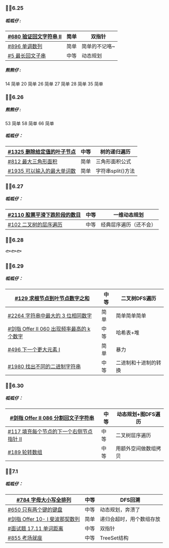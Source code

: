### 🐱‍🐉6.25
##### 呱呱仔 : 
| [#680 验证回文字符串 Ⅱ](https://leetcode.cn/problems/valid-palindrome-ii/) | 简单 | 双指针        |
| ------------------------------------------------------------ | ---- | ------------- |
| [#896 单调数列](https://leetcode.cn/problems/monotonic-array/) | 简单 | 简单的不记咯~ |
| [#5 最长回文子串](https://leetcode.cn/problems/longest-palindromic-substring/) | 中等 | 动态规划      |

##### 熊熊仔 : 
14 简单
20 简单
26 简单
27 简单
28 简单
35 简单




### 🐱‍🐉6.26
##### 熊熊仔 : 
53 简单
58 简单
66 简单

##### 呱呱仔：
| [#1325 删除给定值的叶子节点](https://leetcode.cn/problems/delete-leaves-with-a-given-value/) | 中等 | 树的递归遍历      |
| ------------------------------------------------------------ | ---- | ----------------- |
| [#812 最大三角形面积](https://leetcode.cn/problems/largest-triangle-area/) | 简单 | 三角形面积公式    |
| [ #1935 可以输入的最大单词数](https://leetcode.cn/problems/maximum-number-of-words-you-can-type/) | 简单 | 字符串split()方法 |



### 🐱‍🐉6.27

##### 呱呱仔：
| [#2110 股票平滑下跌阶段的数目](https://leetcode.cn/problems/number-of-smooth-descent-periods-of-a-stock/) | 中等 | 一维动态规划           |
| ------------------------------------------------------------ | ---- | ---------------------- |
| [ #102 二叉树的层序遍历](https://leetcode.cn/problems/binary-tree-level-order-traversal/) | 中等 | 经典层序遍历（还不会） |



### 🐱‍🐉6.28

🐟🐟🐟



### 🐱‍🐉6.29

##### 呱呱仔：
| [ #129 求根节点到叶节点数字之和](https://leetcode.cn/problems/sum-root-to-leaf-numbers/) | 中等 | 二叉树DFS遍历        |
| ------------------------------------------------------------ | ---- | -------------------- |
| [ #2264 字符串中最大的 3 位相同数字](https://leetcode.cn/problems/largest-3-same-digit-number-in-string/) | 简单 | 简单简单简单         |
| [#剑指 Offer II 060 出现频率最高的 k 个数字](https://leetcode.cn/problems/g5c51o/) | 中等 | 哈希表+堆            |
| [#496 下一个更大元素 I](https://leetcode.cn/problems/next-greater-element-i/) | 简单 | 暴力                 |
| [#1980 找出不同的二进制字符串](https://leetcode.cn/problems/find-unique-binary-string/) | 中等 | 二进制和十进制的转换 |



### 🐱‍🐉6.30

##### 呱呱仔：
| [#剑指 Offer II 086 分割回文子字符串](https://leetcode.cn/problems/M99OJA/) | 中等 | 动态规划+图DFS遍历   |
| ------------------------------------------------------------ | ---- | -------------------- |
| [#117 填充每个节点的下一个右侧节点指针 II](https://leetcode.cn/problems/populating-next-right-pointers-in-each-node-ii/) | 中等 | 二叉树层序遍历       |
| [#189 轮转数组](https://leetcode.cn/problems/rotate-array/)  | 中等 | 用额外空间做数组拷贝 |



### 🐱‍🐉7.1

##### 呱呱仔：
| [#784 字母大小写全排列](https://leetcode.cn/problems/letter-case-permutation/) | 中等 | DFS回溯                  |
| ------------------------------------------------------------ | ---- | ------------------------ |
| [ #650 只有两个键的键盘](https://leetcode.cn/problems/2-keys-keyboard/) | 中等 | 动态规划，奔溃了         |
| [#剑指 Offer 10- I 斐波那契数列](https://leetcode.cn/problems/fei-bo-na-qi-shu-lie-lcof/) | 简单 | 递归会超时，用个数组存放 |
| [ #面试题 17.11 单词距离](https://leetcode.cn/problems/find-closest-lcci/) | 中等 | 双指针                   |
| [#855 考场就座](https://leetcode.cn/problems/exam-room/)     | 中等 | TreeSet结构              |